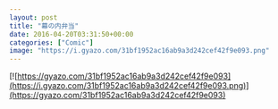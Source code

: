 ```yaml
---
layout: post
title: "幕の内弁当"
date: 2016-04-20T03:31:50+00:00
categories: ["Comic"]
image: "https://i.gyazo.com/31bf1952ac16ab9a3d242cef42f9e093.png"
---
```


[![https://gyazo.com/31bf1952ac16ab9a3d242cef42f9e093](https://i.gyazo.com/31bf1952ac16ab9a3d242cef42f9e093.png)](https://gyazo.com/31bf1952ac16ab9a3d242cef42f9e093)